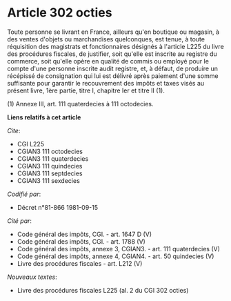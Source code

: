 # Article 302 octies

Toute personne se livrant en France, ailleurs qu'en boutique ou magasin, à des ventes d'objets ou marchandises quelconques,
est tenue, à toute réquisition des magistrats et fonctionnaires désignés à l'article L225 du livre des procédures fiscales,
de justifier, soit qu'elle est inscrite au registre du commerce, soit qu'elle opère en qualité de commis ou employé pour le
compte d'une personne inscrite audit registre, et, à défaut, de produire un récépissé de consignation qui lui est délivré
après paiement d'une somme suffisante pour garantir le recouvrement des impôts et taxes visés au présent livre, 1ère partie,
titre I, chapitre Ier et titre II (1).

(1) Annexe III, art. 111 quaterdecies à 111 octodecies.

**Liens relatifs à cet article**

_Cite_:

  - CGI L225
  - CGIAN3 111 octodecies
  - CGIAN3 111 quaterdecies
  - CGIAN3 111 quindecies
  - CGIAN3 111 septdecies
  - CGIAN3 111 sexdecies

_Codifié par_:

  - Décret n°81-866 1981-09-15

_Cité par_:

  - Code général des impôts, CGI. - art. 1647 D (V)
  - Code général des impôts, CGI. - art. 1788 (V)
  - Code général des impôts, annexe 3, CGIAN3. - art. 111 quaterdecies (V)
  - Code général des impôts, annexe 4, CGIAN4. - art. 50 quindecies (V)
  - Livre des procédures fiscales - art. L212 (V)

_Nouveaux textes_:

  - Livre des procédures fiscales L225 (al. 2 du CGI 302 octies)
